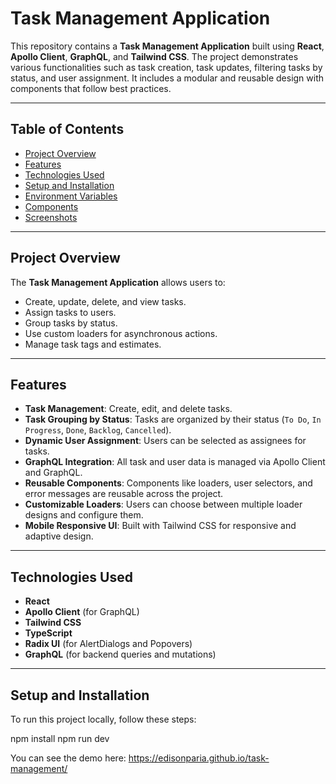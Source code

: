 # Task Management Application

This repository contains a **Task Management Application** built using **React**, **Apollo Client**, **GraphQL**, and **Tailwind CSS**. The project demonstrates various functionalities such as task creation, task updates, filtering tasks by status, and user assignment. It includes a modular and reusable design with components that follow best practices.

---

## Table of Contents

- [Project Overview](#project-overview)
- [Features](#features)
- [Technologies Used](#technologies-used)
- [Setup and Installation](#setup-and-installation)
- [Environment Variables](#environment-variables)
- [Components](#components)
- [Screenshots](#screenshots)

---

## Project Overview

The **Task Management Application** allows users to:

- Create, update, delete, and view tasks.
- Assign tasks to users.
- Group tasks by status.
- Use custom loaders for asynchronous actions.
- Manage task tags and estimates.

---

## Features

- **Task Management**: Create, edit, and delete tasks.
- **Task Grouping by Status**: Tasks are organized by their status (`To Do`, `In Progress`, `Done`, `Backlog`, `Cancelled`).
- **Dynamic User Assignment**: Users can be selected as assignees for tasks.
- **GraphQL Integration**: All task and user data is managed via Apollo Client and GraphQL.
- **Reusable Components**: Components like loaders, user selectors, and error messages are reusable across the project.
- **Customizable Loaders**: Users can choose between multiple loader designs and configure them.
- **Mobile Responsive UI**: Built with Tailwind CSS for responsive and adaptive design.

---

## Technologies Used

- **React**
- **Apollo Client** (for GraphQL)
- **Tailwind CSS**
- **TypeScript**
- **Radix UI** (for AlertDialogs and Popovers)
- **GraphQL** (for backend queries and mutations)

---

## Setup and Installation

To run this project locally, follow these steps:

npm install
npm run dev

You can see the demo here: https://edisonparia.github.io/task-management/

